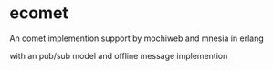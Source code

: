 ecomet
======

An comet implemention   support by mochiweb  and mnesia in erlang  

with an pub/sub model  and  offline message implemention
